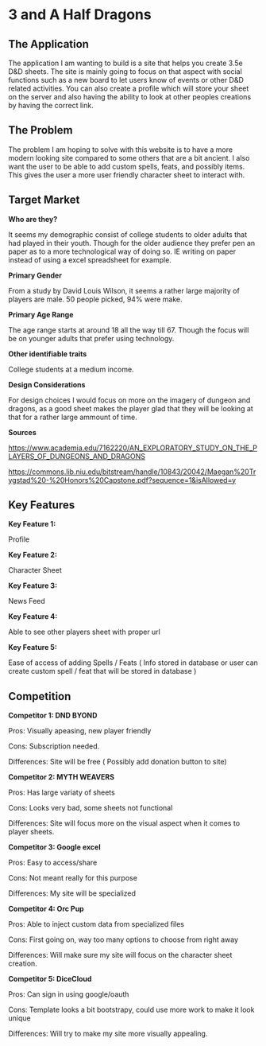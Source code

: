 <!-- EXTENDS github -->

# 3 and A Half Dragons

## The Application

The application I am wanting to build is a site that helps you create 3.5e D&D sheets. The site is mainly going to focus on that aspect with social functions such as a new board to let users know of events or other D&D related activities. You can also create a profile which will store your sheet on the server and also having the ability to look at other peoples creations by having the correct link.

## The Problem

The problem I am hoping to solve with this website is to have a more modern looking site compared to some others that are a bit ancient. I also want the user to be able to add custom spells, feats, and possibly items. This gives the user a more user friendly character sheet to interact with.


## Target Market

**Who are they?**

It seems my demographic consist of college students to older adults that had played in their youth. Though for the older audience they prefer pen an paper as to a more technological way of doing so. IE writing on paper instead of using a excel spreadsheet for example.

**Primary Gender**

From a study by David Louis Wilson, it seems a rather large majority of players are male.
50 people picked, 94% were make.

**Primary Age Range**

The age range starts at around 18 all the way till 67. Though the focus will be on younger adults that prefer using technology.

**Other identifiable traits**

College students at a medium income.

**Design Considerations** 

For design choices I would focus on more on the imagery of dungeon and dragons, as a good sheet makes the player glad that they will be looking at that for a rather large ammount of time.

**Sources**

https://www.academia.edu/7162220/AN_EXPLORATORY_STUDY_ON_THE_PLAYERS_OF_DUNGEONS_AND_DRAGONS

https://commons.lib.niu.edu/bitstream/handle/10843/20042/Maegan%20Trygstad%20-%20Honors%20Capstone.pdf?sequence=1&isAllowed=y

## Key Features


**Key Feature 1:**

Profile

**Key Feature 2:**

Character Sheet

**Key Feature 3:**

News Feed

**Key Feature 4:**

Able to see other players sheet with proper url

**Key Feature 5:**

Ease of access of adding Spells / Feats ( Info stored in database or user can create custom spell / feat that will be stored in database )

## Competition

**Competitor 1: DND BYOND**

Pros: Visually apeasing, new player friendly

Cons: Subscription needed.

Differences: Site will be free ( Possibly add donation button to site)

**Competitor 2: MYTH WEAVERS**

Pros: Has large variaty of sheets

Cons: Looks very bad, some sheets not functional

Differences: Site will focus more on the visual aspect when it comes to player sheets.

**Competitor 3: Google excel**

Pros: Easy to access/share

Cons: Not meant really for this purpose

Differences: My site will be specialized

**Competitor 4: Orc Pup**

Pros: Able to inject custom data from specialized files

Cons: First going on, way too many options to choose from right away

Differences: Will make sure my site will focus on the character sheet creation.

**Competitor 5: DiceCloud**

Pros: Can sign in using google/oauth

Cons: Template looks a bit bootstrapy, could use more work to make it look unique

Differences: Will try to make my site more visually appealing.


